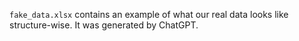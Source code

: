 `fake_data.xlsx` contains an example of what our real data looks like structure-wise. It was generated by ChatGPT.